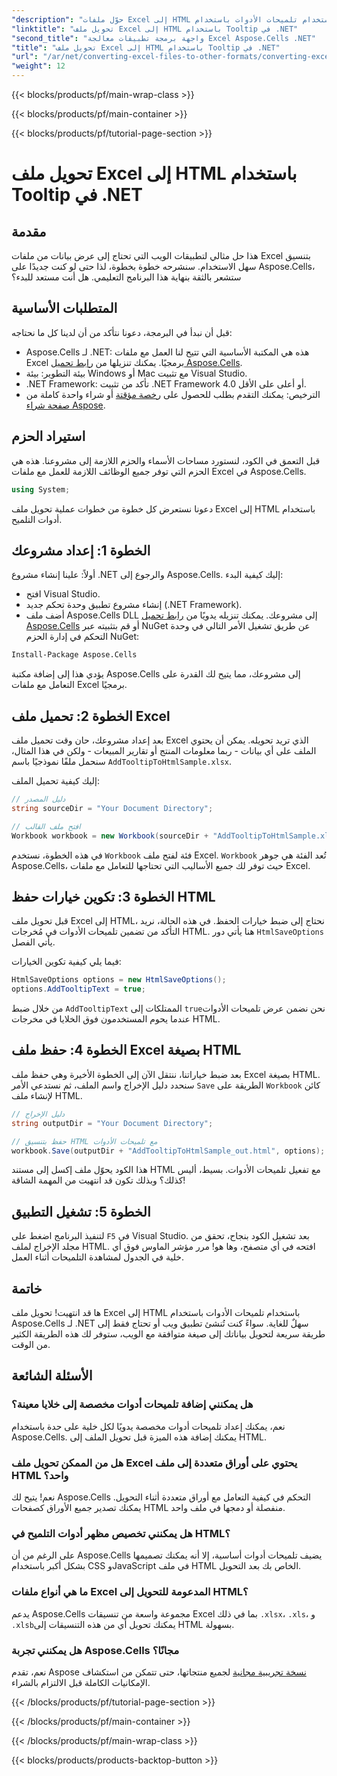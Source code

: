 ```yaml
---
"description": "حوّل ملفات Excel إلى HTML باستخدام تلميحات الأدوات باستخدام Aspose.Cells لـ .NET بخطوات بسيطة. حسّن تطبيقات الويب لديك ببيانات Excel التفاعلية بسهولة."
"linktitle": "تحويل ملف Excel إلى HTML باستخدام Tooltip في .NET"
"second_title": "واجهة برمجة تطبيقات معالجة Excel Aspose.Cells .NET"
"title": "تحويل ملف Excel إلى HTML باستخدام Tooltip في .NET"
"url": "/ar/net/converting-excel-files-to-other-formats/converting-excel-file-to-html-with-tooltip/"
"weight": 12
---
```


{{< blocks/products/pf/main-wrap-class >}}

{{< blocks/products/pf/main-container >}}

{{< blocks/products/pf/tutorial-page-section >}}

# تحويل ملف Excel إلى HTML باستخدام Tooltip في .NET

## مقدمة

هذا حل مثالي لتطبيقات الويب التي تحتاج إلى عرض بيانات من ملفات Excel بتنسيق سهل الاستخدام. سنشرحه خطوة بخطوة، لذا حتى لو كنت جديدًا على Aspose.Cells، ستشعر بالثقة بنهاية هذا البرنامج التعليمي. هل أنت مستعد للبدء؟

## المتطلبات الأساسية

قبل أن نبدأ في البرمجة، دعونا نتأكد من أن لدينا كل ما نحتاجه:

- Aspose.Cells لـ .NET: هذه هي المكتبة الأساسية التي تتيح لنا العمل مع ملفات Excel برمجيًا. يمكنك تنزيلها من [رابط تحميل Aspose.Cells](https://releases.aspose.com/cells/net/).
- بيئة التطوير: بيئة Windows أو Mac مع تثبيت Visual Studio.
- .NET Framework: تأكد من تثبيت .NET Framework 4.0 أو أعلى على الأقل.
- الترخيص: يمكنك التقدم بطلب للحصول على [رخصة مؤقتة](https://purchase.aspose.com/temporary-license/) أو شراء واحدة كاملة من [صفحة شراء Aspose](https://purchase.aspose.com/buy).

## استيراد الحزم

قبل التعمق في الكود، لنستورد مساحات الأسماء والحزم اللازمة إلى مشروعنا. هذه هي الحزم التي توفر جميع الوظائف اللازمة للعمل مع ملفات Excel في Aspose.Cells.

```csharp
using System;
```

دعونا نستعرض كل خطوة من خطوات عملية تحويل ملف Excel إلى HTML باستخدام أدوات التلميح.

## الخطوة 1: إعداد مشروعك

أولاً: علينا إنشاء مشروع .NET والرجوع إلى Aspose.Cells. إليك كيفية البدء:

- افتح Visual Studio.
- إنشاء مشروع تطبيق وحدة تحكم جديد (.NET Framework).
- أضف ملف Aspose.Cells DLL إلى مشروعك. يمكنك تنزيله يدويًا من [رابط تحميل Aspose.Cells](https://releases.aspose.com/cells/net/) أو قم بتثبيته عبر NuGet عن طريق تشغيل الأمر التالي في وحدة التحكم في إدارة الحزم NuGet:

```bash
Install-Package Aspose.Cells
```

يؤدي هذا إلى إضافة مكتبة Aspose.Cells إلى مشروعك، مما يتيح لك القدرة على التعامل مع ملفات Excel برمجيًا.

## الخطوة 2: تحميل ملف Excel

بعد إعداد مشروعك، حان وقت تحميل ملف Excel الذي تريد تحويله. يمكن أن يحتوي الملف على أي بيانات - ربما معلومات المنتج أو تقارير المبيعات - ولكن في هذا المثال، سنحمل ملفًا نموذجيًا باسم `AddTooltipToHtmlSample.xlsx`.

إليك كيفية تحميل الملف:

```csharp
// دليل المصدر
string sourceDir = "Your Document Directory";

// افتح ملف القالب
Workbook workbook = new Workbook(sourceDir + "AddTooltipToHtmlSample.xlsx");
```

في هذه الخطوة، نستخدم `Workbook` فئة لفتح ملف Excel. `Workbook` تُعد الفئة هي جوهر Aspose.Cells، حيث توفر لك جميع الأساليب التي تحتاجها للتعامل مع ملفات Excel.

## الخطوة 3: تكوين خيارات حفظ HTML

قبل تحويل ملف Excel إلى HTML، نحتاج إلى ضبط خيارات الحفظ. في هذه الحالة، نريد التأكد من تضمين تلميحات الأدوات في مُخرجات HTML. هنا يأتي دور `HtmlSaveOptions` يأتي الفصل.

فيما يلي كيفية تكوين الخيارات:

```csharp
HtmlSaveOptions options = new HtmlSaveOptions();
options.AddTooltipText = true;
```

من خلال ضبط `AddTooltipText` الممتلكات إلى `true`نحن نضمن عرض تلميحات الأدوات عندما يحوم المستخدمون فوق الخلايا في مخرجات HTML.

## الخطوة 4: حفظ ملف Excel بصيغة HTML

بعد ضبط خياراتنا، ننتقل الآن إلى الخطوة الأخيرة وهي حفظ ملف Excel بصيغة HTML. سنحدد دليل الإخراج واسم الملف، ثم نستدعي الأمر `Save` الطريقة على `Workbook` كائن لإنشاء ملف HTML.

```csharp
// دليل الإخراج
string outputDir = "Your Document Directory";

// حفظ بتنسيق HTML مع تلميحات الأدوات
workbook.Save(outputDir + "AddTooltipToHtmlSample_out.html", options);
```

هذا الكود يحوّل ملف إكسل إلى مستند HTML مع تفعيل تلميحات الأدوات. بسيط، أليس كذلك؟ وبذلك تكون قد انتهيت من المهمة الشاقة!

## الخطوة 5: تشغيل التطبيق

لتنفيذ البرنامج اضغط على `F5` في Visual Studio. بعد تشغيل الكود بنجاح، تحقق من مجلد الإخراج لملف HTML. افتحه في أي متصفح، وها هو! مرر مؤشر الماوس فوق أي خلية في الجدول لمشاهدة التلميحات أثناء العمل.

## خاتمة

ها قد انتهيت! تحويل ملف Excel إلى HTML باستخدام تلميحات الأدوات باستخدام Aspose.Cells لـ .NET سهلٌ للغاية. سواءً كنت تُنشئ تطبيق ويب أو تحتاج فقط إلى طريقة سريعة لتحويل بياناتك إلى صيغة متوافقة مع الويب، ستوفر لك هذه الطريقة الكثير من الوقت. 

## الأسئلة الشائعة

### هل يمكنني إضافة تلميحات أدوات مخصصة إلى خلايا معينة؟
نعم، يمكنك إعداد تلميحات أدوات مخصصة يدويًا لكل خلية على حدة باستخدام Aspose.Cells. يمكنك إضافة هذه الميزة قبل تحويل الملف إلى HTML.

### هل من الممكن تحويل ملف Excel يحتوي على أوراق متعددة إلى ملف HTML واحد؟
نعم! يتيح لك Aspose.Cells التحكم في كيفية التعامل مع أوراق متعددة أثناء التحويل. يمكنك تصدير جميع الأوراق كصفحات HTML منفصلة أو دمجها في ملف واحد.


### هل يمكنني تخصيص مظهر أدوات التلميح في HTML؟
على الرغم من أن Aspose.Cells يضيف تلميحات أدوات أساسية، إلا أنه يمكنك تصميمها بشكل أكبر باستخدام CSS وJavaScript في ملف HTML الخاص بك بعد التحويل.

### ما هي أنواع ملفات Excel المدعومة للتحويل إلى HTML؟
يدعم Aspose.Cells مجموعة واسعة من تنسيقات Excel بما في ذلك `.xlsx`، `.xls`، و `.xlsb`يمكنك تحويل أي من هذه التنسيقات إلى HTML بسهولة.

### هل يمكنني تجربة Aspose.Cells مجانًا؟
نعم، تقدم Aspose [نسخة تجريبية مجانية](https://releases.aspose.com/) لجميع منتجاتها، حتى تتمكن من استكشاف الإمكانيات الكاملة قبل الالتزام بالشراء.

{{< /blocks/products/pf/tutorial-page-section >}}

{{< /blocks/products/pf/main-container >}}

{{< /blocks/products/pf/main-wrap-class >}}

{{< blocks/products/products-backtop-button >}}